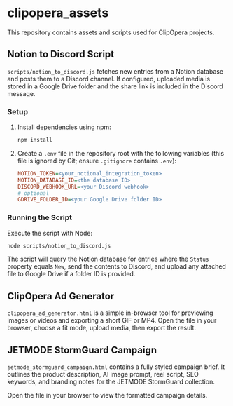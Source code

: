 # clipopera_assets

This repository contains assets and scripts used for ClipOpera projects.

## Notion to Discord Script

`scripts/notion_to_discord.js` fetches new entries from a Notion database and posts them to a Discord channel. If configured, uploaded media is stored in a Google Drive folder and the share link is included in the Discord message.

### Setup

1. Install dependencies using npm:
   ```bash
   npm install
   ```
2. Create a `.env` file in the repository root with the following variables (this file is ignored by Git; ensure `.gitignore` contains `.env`):
   ```ini
   NOTION_TOKEN=<your_notional_integration_token>
   NOTION_DATABASE_ID=<the database ID>
   DISCORD_WEBHOOK_URL=<your Discord webhook>
   # optional
   GDRIVE_FOLDER_ID=<your Google Drive folder ID>
   ```

### Running the Script

Execute the script with Node:

```bash
node scripts/notion_to_discord.js
```

The script will query the Notion database for entries where the `Status` property equals `New`, send the contents to Discord, and upload any attached file to Google Drive if a folder ID is provided.

## ClipOpera Ad Generator

`clipopera_ad_generator.html` is a simple in-browser tool for previewing images or videos and exporting a short GIF or MP4. Open the file in your browser, choose a fit mode, upload media, then export the result.

## JETMODE StormGuard Campaign

`jetmode_stormguard_campaign.html` contains a fully styled campaign brief. It outlines the product description, AI image prompt, reel script, SEO keywords, and branding notes for the JETMODE StormGuard collection.

Open the file in your browser to view the formatted campaign details.
